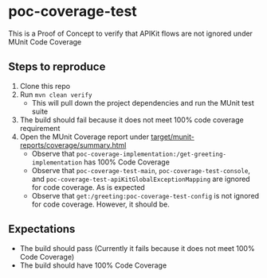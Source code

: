 # poc-coverage-test #

This is a Proof of Concept to verify that APIKit flows are not ignored under MUnit Code Coverage

## Steps to reproduce ##

1. Clone this repo
2. Run `mvn clean verify`
    * This will pull down the project dependencies and run the MUnit test suite
3. The build should fail because it does not meet 100% code coverage requirement
4. Open the MUnit Coverage report under [target/munit-reports/coverage/summary.html](/target/munit-reports/coverage/summary.html)
    * Observe that `poc-coverage-implementation:/get-greeting-implementation` has 100% Code Coverage
    * Observe that `poc-coverage-test-main`, `poc-coverage-test-console`, and `poc-coverage-test-apiKitGlobalExceptionMapping` are ignored for code coverage. As is expected
    * Observe that `get:/greeting:poc-coverage-test-config` is not ignored for code coverage. However, it should be.

## Expectations ##

* The build should pass (Currently it fails because it does not meet 100% Code Coverage)
* The build should have 100% Code Coverage
